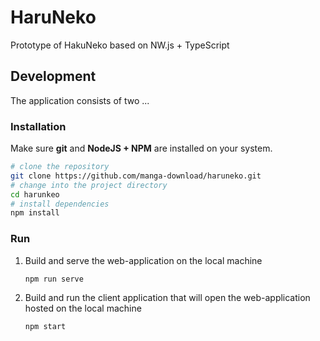 # HaruNeko

Prototype of HakuNeko based on NW.js + TypeScript

## Development

The application consists of two ...

### Installation

Make sure **git** and **NodeJS + NPM** are installed on your system.

```bash
# clone the repository
git clone https://github.com/manga-download/haruneko.git
# change into the project directory
cd harunkeo
# install dependencies
npm install
```

### Run

1. Build and serve the web-application on the local machine

    `npm run serve`

2. Build and run the client application that will open the web-application hosted on the local machine

    `npm start`
